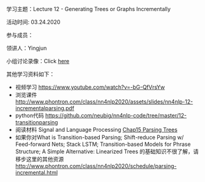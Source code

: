 学习主题：Lecture 12 - Generating Trees or Graphs Incrementally

活动时间: 03.24.2020

参与成员：

领讲人：Yingjun

小组讨论录像：Click [here]()

其他学习资料如下：

- 视频学习 https://www.youtube.com/watch?v=-bG-QfVrsYw
- 浏览课件 http://www.phontron.com/class/nn4nlp2020/assets/slides/nn4nlp-12-incrementalparsing.pdf
- python代码 https://github.com/neubig/nn4nlp-code/tree/master/12-transitionparsing
- 阅读材料 Signal and Language Processing [Chap15 Parsing Trees](https://web.stanford.edu/~jurafsky/slp3/15.pdf)
- 如果你对What is Transition-based Parsing; Shift-reduce Parsing w/ Feed-forward Nets; Stack LSTM; Transition-based Models for Phrase Structure; A Simple Alternative: Linearized Trees 的基础知识不很了解，请移步这里的其他资源 http://www.phontron.com/class/nn4nlp2020/schedule/parsing-incremental.html


